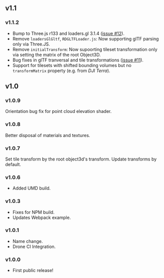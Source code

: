 ## v1.1

### v1.1.2
 - Bump to Three.js r133 and loaders.gl 3.1.4 ([issue #12](https://github.com/nytimes/three-loader-3dtiles/issues/12)).
 - Remove `loadersGlGltf`, `RDGLTFLoader.js`: Now supporting glTF parsing only via Three.JS.
 - Remove `initialTransform`: Now supoorting tileset transformation only via setting the matrix of the root Object3D.
 - Bug fixes in glTF tranversal and tile transformations ([issue #11](https://github.com/nytimes/three-loader-3dtiles/issues/11)).
 - Support for tilesets with shifted bounding volumes but no `transformMatrix` property (e.g. from _DJI Terra_).

## v1.0

### v1.0.9
Orientation bug fix for point cloud elevation shader.

### v1.0.8
Better disposal of materials and textures.

### v1.0.7
Set tile transform by the root object3d's transform. Update transforms by default.

### v1.0.6
- Added UMD build.

### v1.0.3

- Fixes for NPM build.
- Updates Webpack example.

### v1.0.1

- Name change.
- Drone CI Integration.

### v1.0.0

- First public release!
